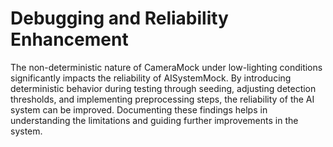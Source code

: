 # Debugging and Reliability Enhancement
The non-deterministic nature of CameraMock under low-lighting conditions significantly impacts the reliability of AISystemMock. By introducing deterministic behavior during testing through seeding, adjusting detection thresholds, and implementing preprocessing steps, the reliability of the AI system can be improved. Documenting these findings helps in understanding the limitations and guiding further improvements in the system.
